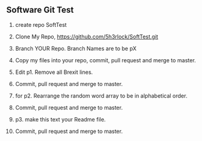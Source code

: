 ## Software Git Test
 
 
1. create repo SoftTest<YourName>
 
2. Clone My Repo, https://github.com/5h3rlock/SoftTest.git
 
3. Branch YOUR Repo. Branch Names are to be pX<YourName>
 
4. Copy my files into your repo, commit, pull request and merge to master.
 
5. Edit p1. Remove all Brexit lines.
 
6. Commit, pull request and merge to master.
 
7. for p2. Rearrange the random word array to be in alphabetical order.
 
8. Commit, pull request and merge to master.
 
9. p3. make this text your Readme file.
 
10. Commit, pull request and merge to master.
